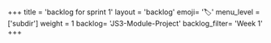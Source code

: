 +++
title = 'backlog for sprint 1'
layout = 'backlog'
emoji= '🏷️'
menu_level = ['subdir']
weight = 1
backlog= 'JS3-Module-Project'
backlog_filter= 'Week 1'
+++
